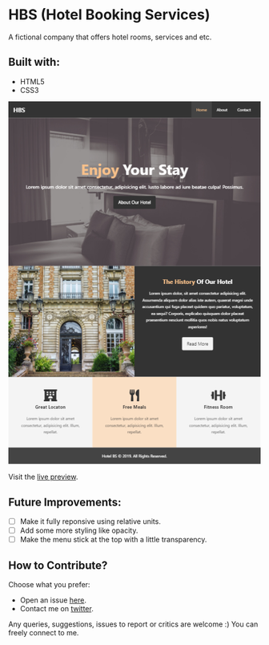 # HBS (Hotel Booking Services)

A fictional company that offers hotel rooms, services and etc.

## Built with:
- HTML5
- CSS3

![HBS Screenshot](img/screenshot.png "HBS Screenshot")

Visit the [live preview](https://genesisgabiola.github.io/hbs/).

## Future Improvements:
- [ ] Make it fully reponsive using relative units.
- [ ] Add some more styling like opacity.
- [ ] Make the menu stick at the top with a little transparency.

## How to Contribute?
Choose what you prefer:
- Open an issue [here](https://github.com/genesisgabiola/hbs/issues).
- Contact me on [twitter](http://twitter.com/genesisgabiola).

Any queries, suggestions, issues to report or critics are welcome :) You can freely connect to me.